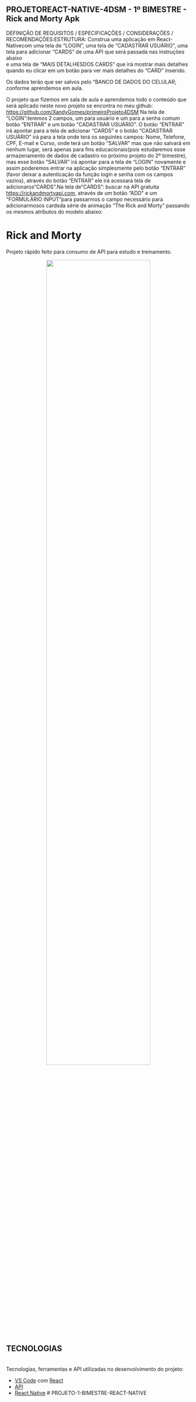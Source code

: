 ## PROJETOREACT-NATIVE-4DSM - 1º BIMESTRE - Rick and Morty Apk

DEFINIÇÃO     DE     REQUISITOS     /     ESPECIFICAÇÕES     /     CONSIDERAÇÕES     / RECOMENDAÇÔES:ESTRUTURA: 
Construa uma aplicação em React-Nativecom uma tela de “LOGIN”, 
uma tela de  “CADASTRAR  USUÁRIO”, 
uma  tela  para  adicionar  “CARDS”  de  uma  API  que  será passada  nas  instruções  abaixo  
e  uma  tela  de “MAIS DETALHESDOS  CARDS” que  irá mostrar mais detalhes quando eu clicar em um botão para ver mais detalhes do “CARD” inserido.

Os dados terão que ser salvos pelo “BANCO DE DADOS DO CELULAR; conforme aprendemos em aula.

O projeto que fizemos em sala de aula e aprendemos todo o conteúdo que será aplicado neste novo projeto se encontra no meu github: 
https://github.com/XandyGomes/primeiroProjeto4DSM 
Na tela de “LOGIN”:teremos 2 campos, um para usuário e um para a senha comum botão “ENTRAR” e um botão “CADASTRAR USUÁRIO”. 
O botão “ENTRAR” irá  apontar  para  a tela de adicionar “CARDS” e o botão “CADASTRAR USUÁRIO” irá para a tela onde terá os seguintes campos:
Nome, Telefone, CPF, E-mail e Curso, onde terá um botão “SALVAR” mas   que   não  salvará   em   nenhum   lugar, 
será   apenas   para   fins  educacionais(pois estudaremos esse armazenamento de dados de cadastro no próximo projeto do 2º bimestre),
mas esse botão “SALVAR” irá apontar para a tela de “LOGIN” novamente e assim poderemos entrar na aplicação simplesmente pelo botão “ENTRAR”
(favor deixar a autenticação da função login e senha com os campos vazios), através do botão “ENTRAR”
ele irá acessara tela de adicionaros“CARDS”.Na  tela  de“CARDS”:
buscar na API gratuita https://rickandmortyapi.com, através  de  um botão  “ADD”  e  um “FORMULÁRIO  INPUT”para  passarmos  o
campo  necessário  para adicionarmosos  cardsda série de animação “The  Rick  and  Morty” passando os mesmos atributos do modelo abaixo:
<br>

# Rick and Morty

Projeto rápido feito para consumo de API para estudo e treinamento.

<p align="center">
  <img src="image/giphy.gif" width="75%" />
</p>

## TECNOLOGIAS
<br>
Tecnologias, ferramentas e API utilizadas no desenvolvimento do projeto:

- [VS Code](https://code.visualstudio.com/) com [React](https://pt-br.legacy.reactjs.org/)
- [API](https://rickandmortyapi.com)
- [React Native](https://reactnative.dev/docs/environment-setup)
#   P R O J E T O - 1 - B I M E S T R E - R E A C T - N A T I V E 
 
 

